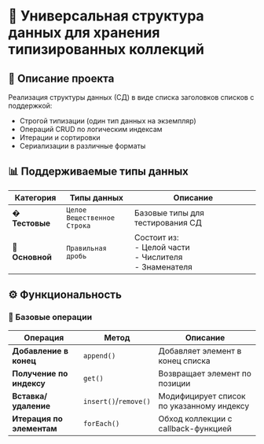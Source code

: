 # 🧮 Универсальная структура данных для хранения типизированных коллекций

## 📌 Описание проекта

Реализация структуры данных (СД) в виде списка заголовков списков с поддержкой:
- Строгой типизации (один тип данных на экземпляр)
- Операций CRUD по логическим индексам
- Итерации и сортировки
- Сериализации в различные форматы

## 📊 Поддерживаемые типы данных

| Категория       | Типы данных                          | Описание                          |
|-----------------|--------------------------------------|-----------------------------------|
| � **Тестовые**  | `Целое`<br>`Вещественное`<br>`Строка` | Базовые типы для тестирования СД  |
| 🎯 **Основной** | `Правильная дробь`                   | Состоит из:<br>- Целой части<br>- Числителя<br>- Знаменателя |

## ⚙️ Функциональность

### 🔧 Базовые операции

| Операция                     | Метод           | Описание                          |
|------------------------------|-----------------|-----------------------------------|
| **Добавление в конец**       | `append()`      | Добавляет элемент в конец списка  |
| **Получение по индексу**     | `get()`         | Возвращает элемент по позиции     |
| **Вставка/удаление**         | `insert()`/`remove()` | Модифицирует список по указанному индексу |
| **Итерация по элементам**    | `forEach()`     | Обход коллекции с callback-функцией |

